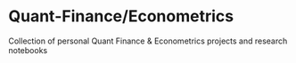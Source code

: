 # Quant-Finance/Econometrics
Collection of personal Quant Finance & Econometrics projects and research notebooks
